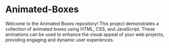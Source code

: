 # Animated-Boxes
Welcome to the Animated Boxes repository! This project demonstrates a collection of animated boxes using HTML, CSS, and JavaScript. These animations can be used to enhance the visual appeal of your web projects, providing engaging and dynamic user experiences.
